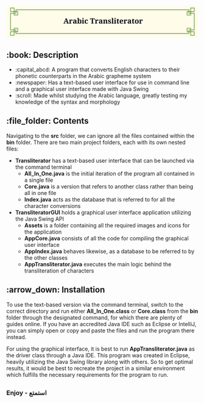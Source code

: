<!DOCTYPE html>
<html>
<head>
  <meta charset="UTF-8">
</head>
<body>
  <img src="https://github.com/AK-147/Transliterator/blob/main/TransliteratorGUI/assets/banner.png?raw=true" alt="Banner"/>
  
  <h2>:book: Description</h2>
  <ul>
    <li>:capital_abcd: A program that converts English characters to their phonetic counterparts in the Arabic grapheme system</li>
    <li>:newspaper: Has a text-based user interface for use in command line and a graphical user interface made with Java Swing</li>
    <li>:scroll: Made whilst studying the Arabic language, greatly testing my knowledge of the syntax and morphology</li>
  </ul>

  <h2>:file_folder: Contents</h2>
  <p>
    Navigating to the <strong>src</strong> folder, we can ignore all the files contained within the <strong>bin</strong> folder.
    There are two main project folders, each with its own nested files:
  </p>
  <ul>
    <li><strong>Transliterator</strong> has a text-based user interface that can be launched via the command terminal
      <ul>
        <li><strong>All_In_One.java</strong> is the initial iteration of the program all contained in a single file</li>
        <li><strong>Core.java</strong> is a version that refers to another class rather than being all in one file</li>
        <li><strong>Index.java</strong> acts as the database that is referred to for all the character conversions</li>
      </ul>
    </li>
    <li><strong>TransliteratorGUI</strong> holds a graphical user interface application utilizing the Java Swing API
      <ul>
        <li><strong>Assets</strong> is a folder containing all the required images and icons for the application</li>
        <li><strong>AppCore.java</strong> consists of all the code for compiling the graphical user interface</li>
        <li><strong>AppIndex.java</strong> behaves likewise, as a database to be referred to by the other classes</li>
        <li><strong>AppTransliterator.java</strong> executes the main logic behind the transliteration of characters</li>
      </ul>
    </li>
  </ul>

  <h2>:arrow_down: Installation</h2>
  <p>
    To use the text-based version via the command terminal, switch to the correct directory and run either <strong>All_In_One.class</strong>
    or <strong>Core.class</strong> from the <strong>bin</strong> folder through the designated command, for which there are plenty of guides online.
    If you have an accredited Java IDE such as Eclipse or IntelliJ, you can simply open or copy and paste the files and run the program there instead.
  </p>
  <p>
    For using the graphical interface, it is best to run <strong>AppTransliterator.java</strong> as the driver class through a Java IDE.
    This program was created in Eclipse, heavily utilizing the Java Swing library along with others. So to get optimal results,
    it would be best to recreate the project in a similar environment which fulfills the necessary requirements for the program to run.
  </p>
  <h2></h2>
  <h3>Enjoy - استمتع</h3>
</body>
</html>
